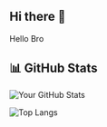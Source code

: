 ## Hi there 👋


Hello Bro
<!--
**NKKNick/NKKNick** is a ✨ _special_ ✨ repository because its `README.md` (this file) appears on your GitHub profile.

Here are some ideas to get you started:

- 🔭 I’m currently working on ...
- 🌱 I’m currently learning ...
- 👯 I’m looking to collaborate on ...
- 🤔 I’m looking for help with ...
- 💬 Ask me about ...
- 📫 How to reach me: ...
- 😄 Pronouns: ...
- ⚡ Fun fact: ...
-->
## 📊 GitHub Stats

![Your GitHub Stats](https://github-readme-stats.vercel.app/api?username=NKKNix&show_icons=true&theme=radical)

![Top Langs](https://github-readme-stats.vercel.app/api/top-langs/?username=NKKNix&layout=compact&theme=pie)
